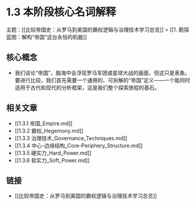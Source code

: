 # 1.3 本阶段核心名词解释

主题：[[比较帝国史：从罗马到美国的霸权逻辑与治理技术学习总览]] > [[1. 勘探蓝图：解构“帝国”这台永恒的机器]]

## 核心概念

- 我们谈论“帝国”，脑海中会浮现罗马军团或星球大战的画面，但这只是表象。要进行比较，我们首先需要一个通用的、可拆解的“帝国”定义——一个能同时适用于古代和现代的分析框架，这是我们整个探索旅程的基石。

## 相关文章

- [[1.3.1 帝国_Empire.md]]
- [[1.3.2 霸权_Hegemony.md]]
- [[1.3.3 治理技术_Governance_Techniques.md]]
- [[1.3.4 中心-边缘结构_Core-Periphery_Structure.md]]
- [[1.3.5 硬实力_Hard_Power.md]]
- [[1.3.6 软实力_Soft_Power.md]]

## 链接

- [[比较帝国史：从罗马到美国的霸权逻辑与治理技术学习总览]]
